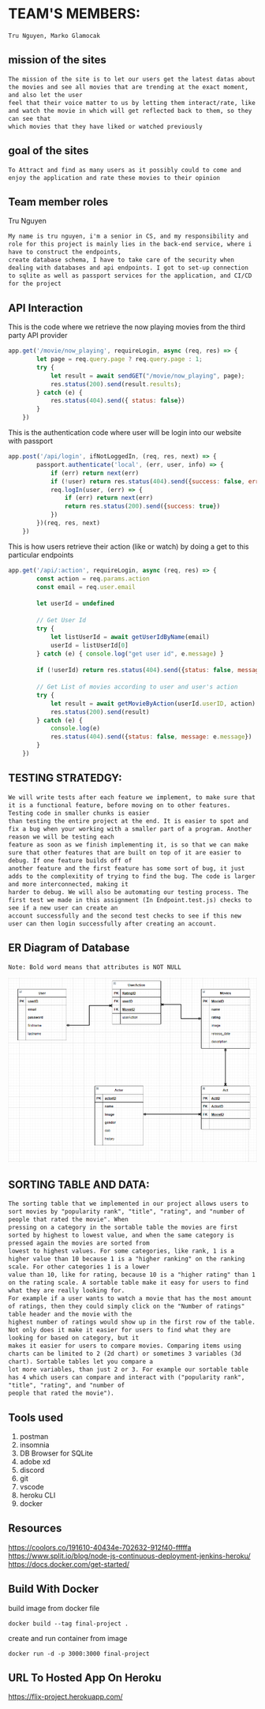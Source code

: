 # TEAM'S MEMBERS:
```
Tru Nguyen, Marko Glamocak
```

## mission of the sites

```
The mission of the site is to let our users get the latest datas about the movies and see all movies that are trending at the exact moment, and also let the user 
feel that their voice matter to us by letting them interact/rate, like and watch the movie in which will get reflected back to them, so they can see that
which movies that they have liked or watched previously
```

## goal of the sites

```
To Attract and find as many users as it possibly could to come and enjoy the application and rate these movies to their opinion
```

## Team member roles

Tru Nguyen

```
My name is tru nguyen, i'm a senior in CS, and my responsibility and role for this project is mainly lies in the back-end service, where i have to construct the endpoints,
create database schema, I have to take care of the security when dealing with databases and api endpoints. I got to set-up connection to sqlite as well as passport services for the application, and CI/CD for the project
```

## API Interaction

This is the code where we retrieve the now playing movies from the third party API provider
```javascript
app.get('/movie/now_playing', requireLogin, async (req, res) => {
        let page = req.query.page ? req.query.page : 1;
        try {
            let result = await sendGET("/movie/now_playing", page);
            res.status(200).send(result.results);
        } catch (e) {
            res.status(404).send({ status: false})
        }
    })
```

This is the authentication code where user will be login into our website
with passport
```javascript
app.post('/api/login', ifNotLoggedIn, (req, res, next) => {
        passport.authenticate('local', (err, user, info) => {
            if (err) return next(err)
            if (!user) return res.status(404).send({success: false, error: 'User Not Found'})
            req.logIn(user, (err) => {
                if (err) return next(err)
                return res.status(200).send({success: true})
            })
        })(req, res, next)
    })
```

This is how users retrieve their action (like or watch) by doing a get to this particular endpoints
```javascript
app.get('/api/:action', requireLogin, async (req, res) => {
        const action = req.params.action
        const email = req.user.email

        let userId = undefined 

        // Get User Id
        try {
            let listUserId = await getUserIdByName(email)
            userId = listUserId[0]
        } catch (e) { console.log("get user id", e.message) }

        if (!userId) return res.status(404).send({status: false, message: `MovieID and UserId Not Found`})

        // Get List of movies according to user and user's action
        try {
            let result = await getMovieByAction(userId.userID, action)
            res.status(200).send(result)
        } catch (e) {
            console.log(e)
            res.status(404).send({status: false, message: e.message})
        }
    })
```


## TESTING STRATEDGY:

```
We will write tests after each feature we implement, to make sure that it is a functional feature, before moving on to other features. Testing code in smaller chunks is easier 
than testing the entire project at the end. It is easier to spot and fix a bug when your working with a smaller part of a program. Another reason we will be testing each 
feature as soon as we finish implementing it, is so that we can make sure that other features that are built on top of it are easier to debug. If one feature builds off of 
another feature and the first feature has some sort of bug, it just adds to the complexitity of trying to find the bug. The code is larger and more interconnected, making it 
harder to debug. We will also be automating our testing process. The first test we made in this assignment (In Endpoint.test.js) checks to see if a new user can create an 
account successfully and the second test checks to see if this new user can then login successfully after creating an account.
```

## ER Diagram of Database

```
Note: Bold word means that attributes is NOT NULL
```

![ERDiag.png](ERDiag.png)

## SORTING TABLE AND DATA:

```
The sorting table that we implemented in our project allows users to sort movies by "popularity rank", "title", "rating", and "number of people that rated the movie". When 
pressing on a category in the sortable table the movies are first sorted by highest to lowest value, and when the same category is pressed again the movies are sorted from 
lowest to highest values. For some categories, like rank, 1 is a higher value than 10 because 1 is a "higher ranking" on the ranking scale. For other categories 1 is a lower 
value than 10, like for rating, because 10 is a "higher rating" than 1 on the rating scale. A sortable table make it easy for users to find what they are really looking for. 
For example if a user wants to watch a movie that has the most amount of ratings, then they could simply click on the "Number of ratings" table header and the movie with the 
highest number of ratings would show up in the first row of the table. Not only does it make it easier for users to find what they are looking for based on category, but it 
makes it easier for users to compare movies. Comparing items using charts can be limited to 2 (2d chart) or sometimes 3 variables (3d chart). Sortable tables let you compare a 
lot more variables, than just 2 or 3. For example our sortable table has 4 which users can compare and interact with ("popularity rank", "title", "rating", and "number of 
people that rated the movie").
```

## Tools used

1. postman
2. insomnia
3. DB Browser for SQLite
5. adobe xd
6. discord
7. git
8. vscode
9. heroku CLI
10. docker

## Resources

https://coolors.co/191610-40434e-702632-912f40-fffffa
https://www.split.io/blog/node-js-continuous-deployment-jenkins-heroku/
https://docs.docker.com/get-started/

## Build With Docker

build image from docker file

```
docker build --tag final-project .
```

create and run container from image

```
docker run -d -p 3000:3000 final-project
```

## URL To Hosted App On Heroku

https://flix-project.herokuapp.com/

